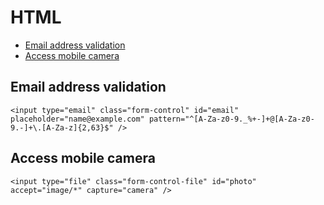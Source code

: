 # HTML

* [Email address validation](#email-address-validation)
* [Access mobile camera](#access-mobile-camera)

## Email address validation

```
<input type="email" class="form-control" id="email" placeholder="name@example.com" pattern="^[A-Za-z0-9._%+-]+@[A-Za-z0-9.-]+\.[A-Za-z]{2,63}$" />
```

## Access mobile camera

```
<input type="file" class="form-control-file" id="photo" accept="image/*" capture="camera" />
```
